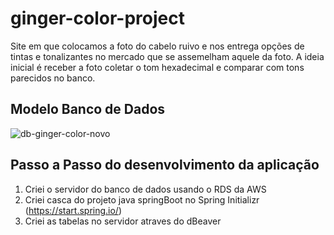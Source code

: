 # ginger-color-project
Site em que colocamos a foto do cabelo ruivo e nos entrega opções de tintas e tonalizantes no mercado que se assemelham aquele da foto.
A ideia inicial é receber a foto coletar o tom hexadecimal e comparar com tons parecidos no banco.

## Modelo Banco de Dados
![db-ginger-color-novo](https://github.com/gabrielaSant0s/ginger-color-project/assets/68717544/cec6101b-bf77-4239-af32-28eeb6cff65e)

## Passo a Passo do desenvolvimento da aplicação

1. Criei o servidor do banco de dados usando o RDS da AWS
2. Criei casca do projeto java springBoot no Spring Initializr (https://start.spring.io/)
3. Criei as tabelas no servidor atraves do dBeaver
